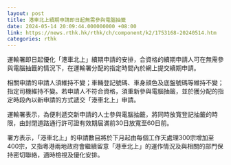 ```yaml
---
layout: post
title: 港車北上續期申請即日起無需參與電腦抽籤
date: 2024-05-14 20:09:44.000000000 +08:00
link: https://news.rthk.hk/rthk/ch/component/k2/1753168-20240514.htm
categories: rthk
---
```


運輸署即日起優化「港車北上」續期申請的安排，合資格的續期申請人可在無需參與電腦抽籤的情況下，在運輸署分配的指定時間內於網上提交續期申請。

相關申請的申請人須維持不變；車輛登記號碼、車身顔色及底盤號碼等維持不變；指定司機維持不變。若申請人不符合資格，須重新參與電腦抽籤，並於獲分配的指定時段內以新申請的方式遞交「港車北上」申請。

運輸署表示，為便利遞交新申請的人士參與電腦抽籤，將同時放寬登記抽籤的時限，由封閉道路通行許可證有效期屆滿前30日放寬至60日前。

署方表示，「港車北上」的申請數目將於下月起由每個工作天處理300宗增加至400宗，又指粵港兩地政府會繼續留意「港車北上」的運作情況及與相關的部門保持密切聯絡，適時檢視及優化安排。
